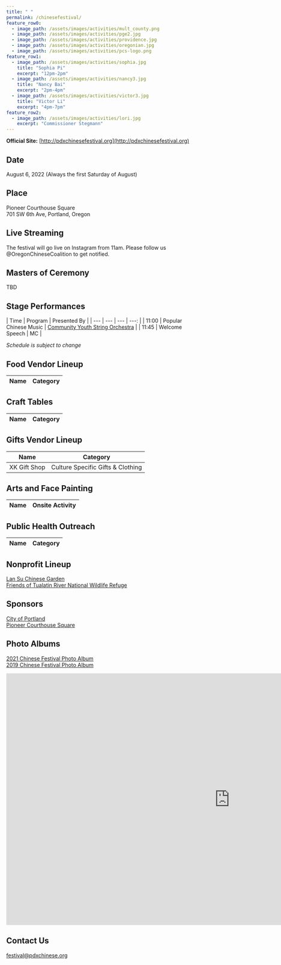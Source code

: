 ```yaml
---
title: " "
permalink: /chinesefestival/
feature_row0:
  - image_path: /assets/images/activities/mult_county.png
  - image_path: /assets/images/activities/pge2.jpg
  - image_path: /assets/images/activities/providence.jpg
  - image_path: /assets/images/activities/oregonian.jpg
  - image_path: /assets/images/activities/pcs-logo.png
feature_row1:
  - image_path: /assets/images/activities/sophia.jpg
    title: "Sophia Pi"
    excerpt: "12pm-2pm"
  - image_path: /assets/images/activities/nancy3.jpg
    title: "Nancy Bai"
    excerpt: "2pm-4pm"
  - image_path: /assets/images/activities/victor3.jpg
    title: "Victor Li"
    excerpt: "4pm-7pm"
feature_row2:
  - image_path: /assets/images/activities/lori.jpg
    excerpt: "Commissioner Stegmann"
---
```


**Official Site:** [http://pdxchinesefestival.org](http://pdxchinesefestival.org)

## Date

August 6, 2022 (Always the first Saturday of August)

## Place

Pioneer Courthouse Square  
701 SW 6th Ave, Portland, Oregon  

## Live Streaming

The festival will go live on Instagram from 11am. Please follow us @OregonChineseCoalition to get notified.

## Masters of Ceremony

TBD

## Stage Performances  

| Time | Program | Presented By |
| --- | --- | --- | ---: |
| 11:00 | Popular Chinese Music | [Community Youth String Orchestra](https://pdxchinese.org/youthorchestra/) |
| 11:45 | Welcome Speech | MC |

*Schedule is subject to change*

## Food Vendor Lineup

| Name | Category |
| --- | --- |

## Craft Tables

| Name | Category |
| --- | --- |

## Gifts Vendor Lineup

| Name | Category |
| --- | --- |
| XK Gift Shop | Culture Specific Gifts & Clothing |

## Arts and Face Painting

| Name | Onsite Activity |
| --- | --- |

## Public Health Outreach

| Name | Category |
| --- | --- |

## Nonprofit Lineup

[Lan Su Chinese Garden](https://lansugarden.org/)  
[Friends of Tualatin River National Wildlife Refuge](https://www.friendsoftualatinrefuge.org/)  

## Sponsors

[City of Portland](https://www.portland.gov/)  
[Pioneer Courthouse Square](https://www.thesquarepdx.org/)  

## Photo Albums

[2021 Chinese Festival Photo Album](https://pdxchinese.org/chinese-festival-2021/)  
[2019 Chinese Festival Photo Album](http://pdxchinese.org/chinese-festival-2019/)  

<iframe width="1189" height="669" src="https://www.youtube.com/embed/hOMUih0WrLQ" frameborder="0" allow="accelerometer; autoplay; encrypted-media; gyroscope; picture-in-picture" allowfullscreen></iframe>

## Contact Us

[festival@pdxchinese.org](mailto:festival@pdxchinese.org)  
